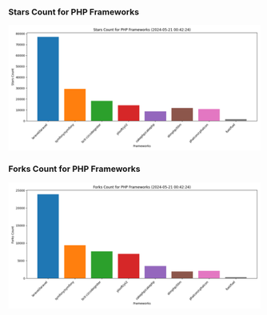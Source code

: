 ### Stars Count for PHP Frameworks

![Stars Chart](./archive/charts/20240521004224_stars_count.png)

### Forks Count for PHP Frameworks

![Forks Chart](./archive/charts/20240521004224_forks_count.png)

